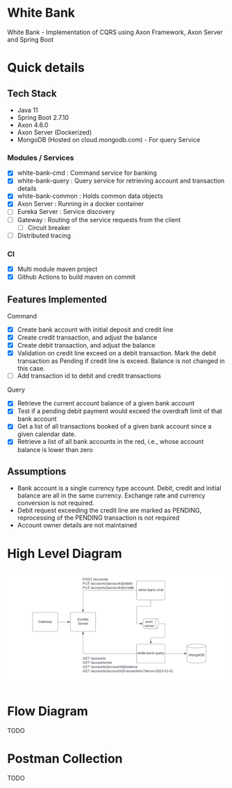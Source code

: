 # White Bank
White Bank - Implementation of CQRS using Axon Framework, Axon Server and Spring Boot

# Quick details
## Tech Stack
- Java 11
- Spring Boot 2.7.10
- Axon 4.6.0
- Axon Server (Dockerized)
- MongoDB (Hosted on cloud.mongodb.com) - For query Service

### Modules / Services
- [x] white-bank-cmd : Command service for banking
- [x] white-bank-query : Query service for retrieving account and transaction details
- [x] white-bank-common : Holds common data objects
- [x] Axon Server : Running in a docker container
- [ ] Eureka Server : Service discovery
- [ ] Gateway : Routing of the service requests from the client
  - [ ] Circuit breaker
- [ ] Distributed tracing

### CI
- [x] Multi module maven project
- [x] Github Actions to build maven on commit

## Features Implemented
Command
- [x] Create bank account with initial deposit and credit line
- [x] Create credit transaction, and adjust the balance
- [x] Create debit transaction, and adjust the balance
- [x] Validation on credit line exceed on a debit transaction. Mark the debit transaction as Pending if credit line is exceed. Balance is not changed in this case.
- [ ] Add transaction id to debit and credit transactions

Query
- [x] Retrieve the current account balance of a given bank account
- [x] Test if a pending debit payment would exceed the overdraft limit of that bank account
- [x] Get a list of all transactions booked of a given bank account since a given calendar date.
- [x] Retrieve a list of all bank accounts in the red, i.e., whose account balance is lower than zero

## Assumptions
- Bank account is a single currency type account. Debit, credit and initial balance are all in the same currency. Exchange rate and currency conversion is not required.
- Debit request exceeding the credit line are marked as PENDING, reprocessing of the PENDING transaction is not required
- Account owner details are not maintained

# High Level Diagram
![High Level Diagram](/assets/images/HighLevel.png "High Level Diagram")

# Flow Diagram
TODO

# Postman Collection
TODO